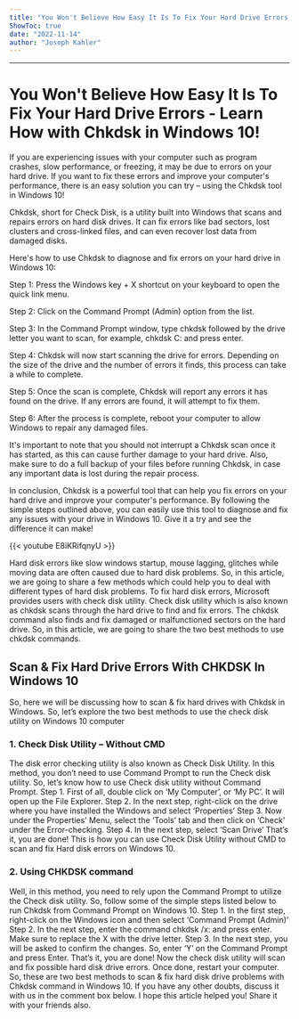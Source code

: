 ```yaml
---
title: "You Won't Believe How Easy It Is To Fix Your Hard Drive Errors - Learn How with Chkdsk in Windows 10!"
ShowToc: true 
date: "2022-11-14"
author: "Joseph Kahler"
---
```

*****
# You Won't Believe How Easy It Is To Fix Your Hard Drive Errors - Learn How with Chkdsk in Windows 10!


If you are experiencing issues with your computer such as program crashes, slow performance, or freezing, it may be due to errors on your hard drive. If you want to fix these errors and improve your computer's performance, there is an easy solution you can try – using the Chkdsk tool in Windows 10!

Chkdsk, short for Check Disk, is a utility built into Windows that scans and repairs errors on hard disk drives. It can fix errors like bad sectors, lost clusters and cross-linked files, and can even recover lost data from damaged disks. 

Here's how to use Chkdsk to diagnose and fix errors on your hard drive in Windows 10:

Step 1: Press the Windows key + X shortcut on your keyboard to open the quick link menu. 

Step 2: Click on the Command Prompt (Admin) option from the list. 

Step 3: In the Command Prompt window, type chkdsk followed by the drive letter you want to scan, for example, chkdsk C: and press enter. 

Step 4: Chkdsk will now start scanning the drive for errors. Depending on the size of the drive and the number of errors it finds, this process can take a while to complete. 

Step 5: Once the scan is complete, Chkdsk will report any errors it has found on the drive. If any errors are found, it will attempt to fix them. 

Step 6: After the process is complete, reboot your computer to allow Windows to repair any damaged files. 

It's important to note that you should not interrupt a Chkdsk scan once it has started, as this can cause further damage to your hard drive. Also, make sure to do a full backup of your files before running Chkdsk, in case any important data is lost during the repair process.

In conclusion, Chkdsk is a powerful tool that can help you fix errors on your hard drive and improve your computer's performance. By following the simple steps outlined above, you can easily use this tool to diagnose and fix any issues with your drive in Windows 10. Give it a try and see the difference it can make!

{{< youtube E8iKRifqnyU >}} 



Hard disk errors like slow windows startup, mouse lagging, glitches while moving data are often caused due to hard disk problems. So, in this article, we are going to share a few methods which could help you to deal with different types of hard disk problems.
To fix hard disk errors, Microsoft provides users with check disk utility. Check disk utility which is also known as chkdsk scans through the hard drive to find and fix errors. The chkdsk command also finds and fix damaged or malfunctioned sectors on the hard drive. So, in this article, we are going to share the two best methods to use chkdsk commands.

 
## Scan & Fix Hard Drive Errors With CHKDSK In Windows 10


So, here we will be discussing how to scan & fix hard drives with Chkdsk in Windows. So, let’s explore the two best methods to use the check disk utility on Windows 10 computer

 
### 1. Check Disk Utility – Without CMD


The disk error checking utility is also known as Check Disk Utility. In this method, you don’t need to use Command Prompt to run the Check disk utility. So, let’s know how to use Check disk utility without Command Prompt.
Step 1. First of all, double click on ‘My Computer’, or ‘My PC’. It will open up the File Explorer.
Step 2. In the next step, right-click on the drive where you have installed the Windows and select ‘Properties’
Step 3. Now under the Properties’ Menu, select the ‘Tools’ tab and then click on ‘Check’ under the Error-checking.
Step 4. In the next step, select ‘Scan Drive’
That’s it, you are done! This is how you can use Check Disk Utility without CMD to scan and fix Hard disk errors on Windows 10.

 
### 2. Using CHKDSK command


Well, in this method, you need to rely upon the Command Prompt to utilize the Check disk utility. So, follow some of the simple steps listed below to run Chkdsk from Command Prompt on Windows 10.
Step 1. In the first step, right-click on the Windows icon and then select ‘Command Prompt (Admin)’
Step 2. In the next step, enter the command chkdsk /x: and press enter. Make sure to replace the X with the drive letter.
Step 3. In the next step, you will be asked to confirm the changes. So, enter ‘Y’ on the Command Prompt and press Enter.
That’s it, you are done! Now the check disk utility will scan and fix possible hard disk drive errors. Once done, restart your computer.
So, these are two best methods to scan & fix hard disk drive problems with Chkdsk command in Windows 10. If you have any other doubts, discuss it with us in the comment box below. I hope this article helped you! Share it with your friends also.





